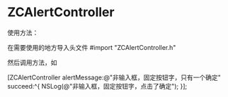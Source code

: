 # ZCAlertController

使用方法：

在需要使用的地方导入头文件 #import "ZCAlertController.h"

然后调用方法，如

[ZCAlertController alertMessage:@"非输入框，固定按钮字，只有一个确定" succeed:^{
                NSLog(@"非输入框，固定按钮字，点击了确定");
            }];
